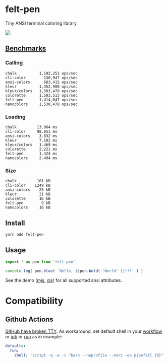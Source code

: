 # felt-pen

Tiny ANSI terminal coloring library

![](https://i.imgur.com/Jm0yG3D.png)

## [Benchmarks](https://github.com/ai/nanocolors#benchmarks)

### Calling

```
chalk          1,192,251 ops/sec
cli-color        130,947 ops/sec
ansi-colors      683,415 ops/sec
kleur          1,352,980 ops/sec
kleur/colors   1,383,478 ops/sec
colorette      1,503,513 ops/sec
felt-pen       1,414,047 ops/sec
nanocolors     1,530,478 ops/sec
```

### Loading

```
chalk         13.964 ms
cli-color     98.851 ms
ansi-colors    3.832 ms
kleur          7.182 ms
kleur/colors   1.469 ms
colorette      2.221 ms
felt-pen       1.424 ms
nanocolors     2.494 ms
```

### Size

```
chalk         101 kB
cli-color    1249 kB
ansi-colors    25 kB
kleur          21 kB
colorette      16 kB
felt-pen        9 kB
nanocolors     16 kB
```

## Install

```sh
yarn add felt-pen
```

## Usage

```js
import * as pen from 'felt-pen'

console.log( pen.blue( `Hello, ${pen.bold( 'World' )}!!!` ) )
```

See the demo ([mjs](./demo.mjs), [cjs](./demo.mjs)) for all supported ansi attributes.

# Compatibility

## Github Actions

[GitHub have broken TTY](https://github.com/actions/runner/issues/241). As workaround, set default shell in your [workflow](https://docs.github.com/en/actions/learn-github-actions/workflow-syntax-for-github-actions#defaultsrun) or [job](https://docs.github.com/en/actions/learn-github-actions/workflow-syntax-for-github-actions#jobsjob_iddefaultsrun) or [run](https://docs.github.com/en/actions/learn-github-actions/workflow-syntax-for-github-actions#jobsjob_idstepsrun) as in example:

```yaml
defaults:
  run:
    shell: 'script -q -e -c "bash --noprofile --norc -eo pipefail {0}"'
```

